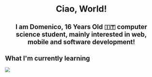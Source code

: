  <center> <h1>Ciao, World!</h1>
<h2> I am Domenico, 16 Years Old 🇮🇹 computer science student, mainly interested in web, mobile and software development! </h2> </center>

<h2> What I'm currently learning </h2>
<img src="https://seeklogo.com/images/C/c-programming-language-logo-9B32D017B1-seeklogo.com.png">


